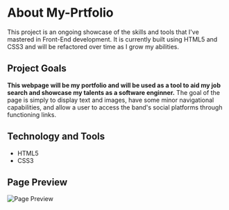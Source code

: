 # About My-Prtfolio
This project is an ongoing showcase of the skills and tools that I've mastered in Front-End development. It is currently built using HTML5 and CSS3 and will be refactored over time as I grow my abilities. 

## Project Goals
**This webpage will be my portfolio and will be used as a tool to aid my job search and showcase my talents as a software enginner.**
The goal of the page is simply to display text and images, have some minor navigational capabilities, and allow a user to access the band's social platforms through functioning links.

## Technology and Tools
* HTML5
* CSS3

## Page Preview
![Page Preview](img/My-Portfolio.png)
